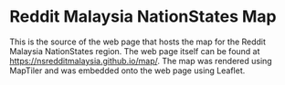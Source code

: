 # Reddit Malaysia NationStates Map

This is the source of the web page that hosts the map for the Reddit Malaysia NationStates region. The web page itself can be found at https://nsredditmalaysia.github.io/map/. The map was rendered using MapTiler and was embedded onto the web page using Leaflet.
